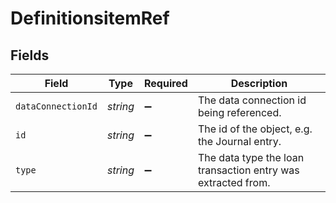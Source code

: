 # DefinitionsitemRef


## Fields

| Field                                                        | Type                                                         | Required                                                     | Description                                                  |
| ------------------------------------------------------------ | ------------------------------------------------------------ | ------------------------------------------------------------ | ------------------------------------------------------------ |
| `dataConnectionId`                                           | *string*                                                     | :heavy_minus_sign:                                           | The data connection id being referenced.                     |
| `id`                                                         | *string*                                                     | :heavy_minus_sign:                                           | The id of the object, e.g. the Journal entry.                |
| `type`                                                       | *string*                                                     | :heavy_minus_sign:                                           | The data type the loan transaction entry was extracted from. |